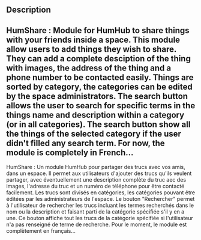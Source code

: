 ## Description
HumShare : Module for HumHub to share things with your friends inside a space. 
This module allow users to add things they wish to share. They can add a complete desciption of the thing with images, the address of the thing and a phone number to be contacted easily.
Things are sorted by category, the categories can be edited by the space administrators.
The search button allows the user to search for specific terms in the things name and description within a category (or in all categories). 
The search button show all the things of the selected category if the user didn't filled any search term. 
For now, the module is completely in French... 
---------------------------------------------------------------------------------------------
HumShare : Un module HumHub pour partager des trucs avec vos amis, dans un espace.
Il permet aux utilisateurs d'ajouter des trucs qu'ils veulent partager, avec éventuellement une description complète du truc aec des images, l'adresse du truc et un numéro de téléphone pour être contacté facilement.
Les trucs sont divisés en catégories, les catégories pouvant être éditées par les administrateurs de l'espace.
Le bouton "Rechercher" permet à l'utilisateur de rechercher les trucs incluant les termes recherchés dans le nom ou la description et faisant parti de la catégorie spécifiée s'il y en a une.
Ce bouton affiche tout les trucs de la catégorie spécifiée si l'utilisateur n'a pas renseigné de terme de recherche.
Pour le moment, le module est complètement en français...

